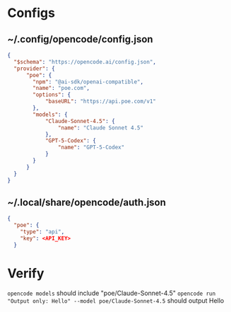 # Configs

## ~/.config/opencode/config.json

```json
{
  "$schema": "https://opencode.ai/config.json",
  "provider": {
      "poe": {
        "npm": "@ai-sdk/openai-compatible",
        "name": "poe.com",
        "options": {
            "baseURL": "https://api.poe.com/v1"
        },
        "models": {
            "Claude-Sonnet-4.5": {
                "name": "Claude Sonnet 4.5"
            },
            "GPT-5-Codex": {
                "name": "GPT-5-Codex"
            }
        }
      }
  }
}
```

## ~/.local/share/opencode/auth.json

```json
{
  "poe": {
    "type": "api",
    "key": <API_KEY>
  }
```



# Verify

`opencode models` should include "poe/Claude-Sonnet-4.5"
`opencode run "Output only: Hello" --model poe/Claude-Sonnet-4.5` should output Hello